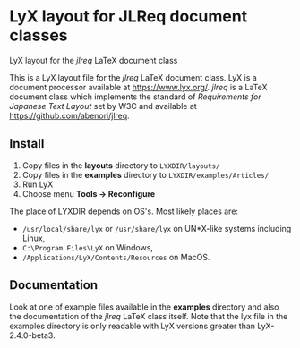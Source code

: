 # LyX layout for JLReq document classes
LyX layout for the *jlreq* LaTeX document class

This is a LyX layout file for the *jlreq* LaTeX document class. LyX is a document processor available at https://www.lyx.org/. *jlreq* is a LaTeX document class which implements the standard of *Requirements for Japanese Text Layout* set by W3C and available at https://github.com/abenori/jlreq.

## Install
1. Copy files in the **layouts** directory to `LYXDIR/layouts/`
2. Copy files in the **examples** directory to `LYXDIR/examples/Articles/`
3. Run LyX
4. Choose menu **Tools -> Reconfigure**

The place of LYXDIR depends on OS's. Most likely places are:
- `/usr/local/share/lyx` or `/usr/share/lyx` on UN\*X-like systems including Linux,
- `C:\Program Files\LyX` on Windows, 
- `/Applications/LyX/Contents/Resources` on MacOS.

## Documentation
Look at one of example files available in the **examples** directory and also the documentation of the *jlreq* LaTeX class itself. Note that the lyx file in the examples directory is only readable with LyX versions greater than LyX-2.4.0-beta3.
